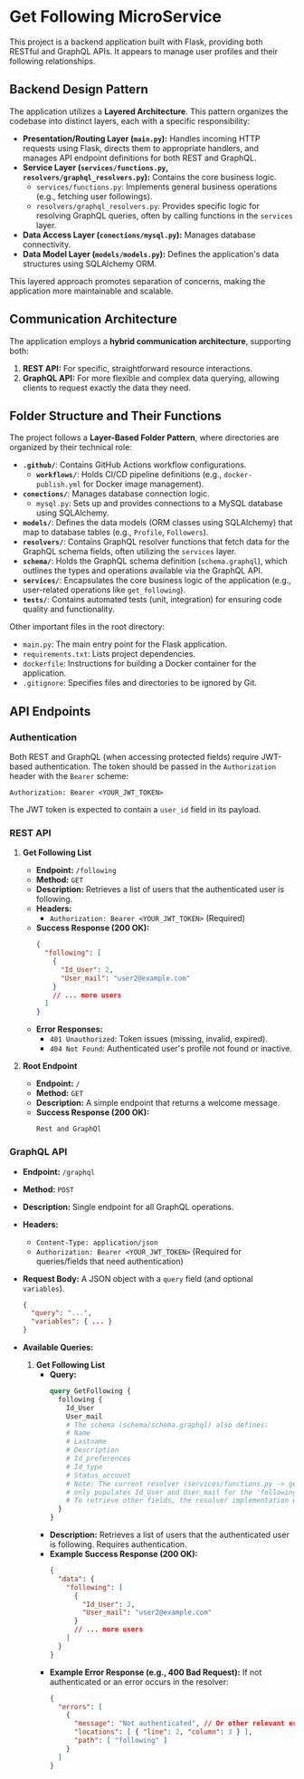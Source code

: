 # Get Following MicroService

This project is a backend application built with Flask, providing both RESTful and GraphQL APIs. It appears to manage user profiles and their following relationships.

## Backend Design Pattern

The application utilizes a **Layered Architecture**. This pattern organizes the codebase into distinct layers, each with a specific responsibility:

*   **Presentation/Routing Layer (`main.py`):** Handles incoming HTTP requests using Flask, directs them to appropriate handlers, and manages API endpoint definitions for both REST and GraphQL.
*   **Service Layer (`services/functions.py`, `resolvers/graphql_resolvers.py`):** Contains the core business logic.
    *   `services/functions.py`: Implements general business operations (e.g., fetching user followings).
    *   `resolvers/graphql_resolvers.py`: Provides specific logic for resolving GraphQL queries, often by calling functions in the `services` layer.
*   **Data Access Layer (`conections/mysql.py`):** Manages database connectivity.
*   **Data Model Layer (`models/models.py`):** Defines the application's data structures using SQLAlchemy ORM.

This layered approach promotes separation of concerns, making the application more maintainable and scalable.

## Communication Architecture

The application employs a **hybrid communication architecture**, supporting both:

1.  **REST API:** For specific, straightforward resource interactions.
2.  **GraphQL API:** For more flexible and complex data querying, allowing clients to request exactly the data they need.

## Folder Structure and Their Functions

The project follows a **Layer-Based Folder Pattern**, where directories are organized by their technical role:

*   **`.github/`**: Contains GitHub Actions workflow configurations.
    *   **`workflows/`**: Holds CI/CD pipeline definitions (e.g., `docker-publish.yml` for Docker image management).
*   **`conections/`**: Manages database connection logic.
    *   `mysql.py`: Sets up and provides connections to a MySQL database using SQLAlchemy.
*   **`models/`**: Defines the data models (ORM classes using SQLAlchemy) that map to database tables (e.g., `Profile`, `Followers`).
*   **`resolvers/`**: Contains GraphQL resolver functions that fetch data for the GraphQL schema fields, often utilizing the `services` layer.
*   **`schema/`**: Holds the GraphQL schema definition (`schema.graphql`), which outlines the types and operations available via the GraphQL API.
*   **`services/`**: Encapsulates the core business logic of the application (e.g., user-related operations like `get_following`).
*   **`tests/`**: Contains automated tests (unit, integration) for ensuring code quality and functionality.

Other important files in the root directory:
*   `main.py`: The main entry point for the Flask application.
*   `requirements.txt`: Lists project dependencies.
*   `dockerfile`: Instructions for building a Docker container for the application.
*   `.gitignore`: Specifies files and directories to be ignored by Git.

## API Endpoints

### Authentication

Both REST and GraphQL (when accessing protected fields) require JWT-based authentication. The token should be passed in the `Authorization` header with the `Bearer` scheme:

`Authorization: Bearer <YOUR_JWT_TOKEN>`

The JWT token is expected to contain a `user_id` field in its payload.

### REST API

1.  **Get Following List**
    *   **Endpoint:** `/following`
    *   **Method:** `GET`
    *   **Description:** Retrieves a list of users that the authenticated user is following.
    *   **Headers:**
        *   `Authorization: Bearer <YOUR_JWT_TOKEN>` (Required)
    *   **Success Response (200 OK):**
        ```json
        {
          "following": [
            {
              "Id_User": 2,
              "User_mail": "user2@example.com"
            }
            // ... more users
          ]
        }
        ```
    *   **Error Responses:**
        *   `401 Unauthorized`: Token issues (missing, invalid, expired).
        *   `404 Not Found`: Authenticated user's profile not found or inactive.

2.  **Root Endpoint**
    *   **Endpoint:** `/`
    *   **Method:** `GET`
    *   **Description:** A simple endpoint that returns a welcome message.
    *   **Success Response (200 OK):**
        ```
        Rest and GraphQl
        ```

### GraphQL API

*   **Endpoint:** `/graphql`
*   **Method:** `POST`
*   **Description:** Single endpoint for all GraphQL operations.
*   **Headers:**
    *   `Content-Type: application/json`
    *   `Authorization: Bearer <YOUR_JWT_TOKEN>` (Required for queries/fields that need authentication)
*   **Request Body:**
    A JSON object with a `query` field (and optional `variables`).
    ```json
    {
      "query": "...",
      "variables": { ... }
    }
    ```

*   **Available Queries:**

    1.  **Get Following List**
        *   **Query:**
            ```graphql
            query GetFollowing {
              following {
                Id_User
                User_mail
                # The schema (schema/schema.graphql) also defines:
                # Name
                # Lastname
                # Description
                # Id_preferences
                # Id_type
                # Status_account
                # Note: The current resolver (services/functions.py -> get_following)
                # only populates Id_User and User_mail for the 'following' list.
                # To retrieve other fields, the resolver implementation would need to be updated.
              }
            }
            ```
        *   **Description:** Retrieves a list of users that the authenticated user is following. Requires authentication.
        *   **Example Success Response (200 OK):**
            ```json
            {
              "data": {
                "following": [
                  {
                    "Id_User": 2,
                    "User_mail": "user2@example.com"
                  }
                  // ... more users
                ]
              }
            }
            ```
        *   **Example Error Response (e.g., 400 Bad Request):**
            If not authenticated or an error occurs in the resolver:
            ```json
            {
              "errors": [
                {
                  "message": "Not authenticated", // Or other relevant error
                  "locations": [ { "line": 2, "column": 3 } ],
                  "path": [ "following" ]
                }
              ]
            }
            ```
